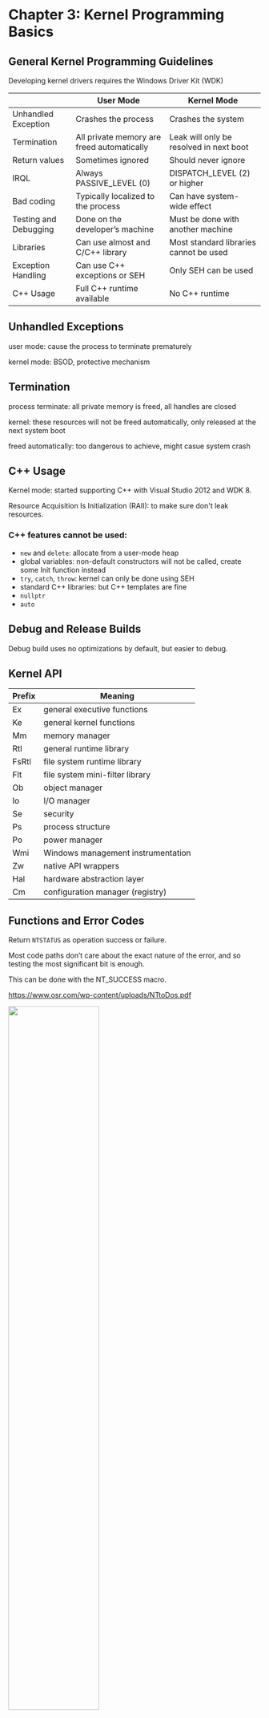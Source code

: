 # Chapter 3: Kernel Programming Basics

## General Kernel Programming Guidelines

Developing kernel drivers requires the Windows Driver Kit (WDK)

||User Mode| Kernel Mode|
| ---- | ---- | ---- |
|Unhandled Exception|Crashes the process|Crashes the system|
|Termination|All private memory are freed automatically|Leak will only be resolved in next boot|
|Return values|Sometimes ignored|Should never ignore|
|IRQL|Always PASSIVE_LEVEL (0)|DISPATCH_LEVEL (2) or higher|
|Bad coding|Typically localized to the process|Can have system-wide effect|
|Testing and Debugging|Done on the developer’s machine|Must be done with another machine|
|Libraries|Can use almost and C/C++ library|Most standard libraries cannot be used|
|Exception Handling|Can use C++ exceptions or SEH|Only SEH can be used|
|C++ Usage|Full C++ runtime available|No C++ runtime|

## Unhandled Exceptions
user mode: cause the process to terminate prematurely

kernel mode: BSOD, protective mechanism

## Termination
process terminate: all private memory is freed,
all handles are closed

kernel: these resources will not be freed
automatically, only released at the next system boot

freed automatically: too dangerous to achieve, might casue system crash

## C++ Usage

Kernel mode: started supporting C++ with Visual Studio 2012 and WDK 8.

Resource Acquisition Is Initialization (RAII): to make sure don't leak resources.

### C++ features cannot be used:
- `new` and `delete`: allocate from a user-mode heap
- global variables: non-default constructors will not be called, create some Init function instead 
- `try`, `catch`, `throw`: kernel can only be done using SEH
- standard C++ libraries: but C++ templates are fine
- `nullptr`
- `auto`

## Debug and Release Builds
Debug build uses no optimizations by default, but easier to debug.

## Kernel API
|Prefix|Meaning|
| ---- | ---- |
|Ex|general executive functions|
|Ke|general kernel functions|
|Mm|memory manager|
|Rtl|general runtime library|
|FsRtl|file system runtime library|
|Flt|file system mini-filter library|
|Ob|object manager|
|Io|I/O manager|
|Se|security|
|Ps|process structure|
|Po|power manager|
|Wmi|Windows management instrumentation|
|Zw|native API wrappers|
|Hal|hardware abstraction layer|
|Cm|configuration manager (registry)|

## Functions and Error Codes
Return `NTSTATUS` as operation success or failure.

Most code paths don’t care about the exact nature of the error, and so testing the most significant bit
is enough. 

This can be done with the NT_SUCCESS macro. 

https://www.osr.com/wp-content/uploads/NTtoDos.pdf

<img src="https://github.com/poipoiyo/Demo-image/blob/main/Book-Review/WindowsKernelProgramming/CH3/Win32%20error%20mapping.png" width="60%" />

```C++
NTSTATUS DoWork() {
  NTSTATUS status = CallSomeKernelFunction();
  if(!NT_SUCCESS(Statue)) {
    KdPirnt((L"Error occurred: 0x%08X\n", status));
    return status;
  return STATUS_SUCCESS;
}
```

## Strings
most functions dealing with strings expect a structure of type UNICODE_STRING.

The UNICODE_STRING structure represents a string with its length and maximum length known.

```C++
typedef struct _UNICODE_STRING {
  USHORT Length;
  USHORT MaximumLength;
  PWCH Buffer;
} UNICODE_STRING;
```

Common UNICODE_STRING functions: `RtlInitUnicodeString `, `RtlCopyUnicodeString `, `RtlCompareUnicodeString`, `RtlEqualUnicodeString`, `RtlAppendUnicodeStringToString`

Some well-known string functions: `wcscpy`, `wcscat`, `wcslen`, `wcscpy_s`, `wcschr`, `strcpy`, `strcpy_s`

## Dynamic Memory Allocation
Drivers often need to allocate memory dynamically.

The kernel provides two general memory pools for drivers to use.

- Paged pool - memory pool that can be paged out if required.

- Non Paged Pool - memory pool that is never paged out and is guaranteed to remain in RAM.

Page: is a fixed-length contiguous block of virtual memory, described by a single entry in the page table.

Non-paged pool is a “better” memory pool as it can never incur a page fault.

Useful functions: `ExAllocatePool `, `ExAllocatePoolWithTag`, `ExAllocatePoolWithQuotaTag`, `ExFreePool`

View pool allocations: Poolmon WDK tool

## Lists
The kernel uses circular doubly linked lists in many of its internal data structures.

```C++
typedef struct _LIST_ENTRY {
  struct _LIST_ENTRY *Flink;
  struct _LIST_ENTRY *Blink;
} LIST_ENTRY, *PLIST_ENTRY;
```

<img src="https://github.com/poipoiyo/Demo-image/blob/main/Book-Review/WindowsKernelProgramming/CH3/3-2%20Circular%20linked%20list.png" width="80%" />

### EPROCESS
- connected in a circular doubly linked list 
- head: stored the kernel variable  `PsActiveProcessHead`).
- member: `ActiveProcessLinks` is of type `LIST_ENTRY`, pointing to the next and previous `LIST_ENTRY` objects
- `CONTAINING_RECORD` macro: to get pointer to actual structure of address of a `LIST_ENTRY`

```C++
struct MyDataItem {
  // some data members
  LIST_ENTRY Link;
  // more data members
};

MyDataItem* GetItem(LIST_ENTRY* pEntry) {
  return CONTAINING_RECORD(pEntry, MyDataItem, Link);
}
```

## The Driver Object
DriverEntry function accepts two arguments.

```C++
DriverEntry(
  _In_ PDRIVER_OBJECT DriverObject, 
  _In_ PUNICODE_STRING RegistryPath
 )
```

- Driver object: Semi-documented, is allocated by the kernel and partially initialized. 
- Semi-documented: some of its members are documented for driver’s use and some are not.
- Dispatch Routines: member of `DriverObject` is an array of function pointers, specifies particular operations, such as Create, Read, Write
- In DriverEntry, only needs to initialize the actual operations it supports, leaving other default.
- A driver must at least support `IRP_MJ_CREATE`, `IRP_MJ_CLOSE` operations, to allow opening a handle to one the device objects for the driver.

## Device Object
- Actual communication endpoints for clients to talk to drivers. 
- Are instances of the semi-documented DEVICE_OBJECT structure. 
- At least one should be created and given a name, so that it may be contacted by clients.

[Introduction to Device Objects](https://learn.microsoft.com/en-us/windows-hardware/drivers/kernel/introduction-to-device-objects)

### CreateFile
- First argument “file name”(file object) should point to a device object’s name.
- Opening a handle to a file or device creates a instance of the kernel structure `FILE_OBJECT`. (Semi-documented)
- Accepts a symbolic link, a kernel object that knows how to point to another kernel object. (file system shortcut)
- Symbolic linksare located in Object Manager directory named ?? (check by WinObj)
- The names in ?? directory are not accessible by user mode, but can be accessed by kernel. (by `IoGetDeviceObjectPointer`)

[FILE_OBJECT](https://learn.microsoft.com/en-us/windows-hardware/drivers/ddi/wdm/ns-wdm-_file_object)

###  Process Explorer
- Install a driver after launched with administrator rights.
- Driver give Process Explorer powers beyond those that can be obtained by user mode APIs.
- Driver installed by Process Explorer creates a single device object so that Process Explorer is able to open device handle.
- Device object must be named and have a symbolic link in ?? directory

<img src="https://github.com/poipoiyo/Demo-image/blob/main/Book-Review/WindowsKernelProgramming/CH3/3-4%20Process%20Explorer%E2%80%99s%20symbolic%20link%20in%20WinObj.png" width="80%" />

Open a handle to its device:
```C+++
HANDLE hDevice = CreateFile(L"\\\\.\\PROCEXP152",
  GENERIC_WRITE | GENERIC_READ, 0, nullptr, OPEN_EXISTING, 0, nullptr);
```

Driver creates a device object using `IoCreateDevice` function. 

IoCreateDevice: allocates and initializes device object and returns its pointer. 

Device object instance is stored `DRIVER_OBJECT`
Driver and multi devices:

<img src="https://github.com/poipoiyo/Demo-image/blob/main/Book-Review/WindowsKernelProgramming/CH3/3-5%20Driver%20and%20Device%20objects.png" width="80%" />



